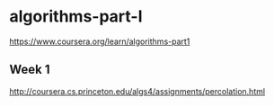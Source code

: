 # algorithms-part-I

https://www.coursera.org/learn/algorithms-part1

## Week 1

http://coursera.cs.princeton.edu/algs4/assignments/percolation.html
